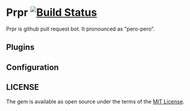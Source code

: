 # Prpr [![Build Status](https://travis-ci.org/mzp/prpr.svg?branch=master)](https://travis-ci.org/mzp/prpr)

Prpr is github pull request bot. It pronounced as "pero-pero”.

## Plugins

## Configuration

## LICENSE

The gem is available as open source under the terms of the [MIT License](http://opensource.org/licenses/MIT).
